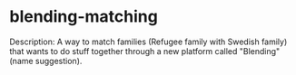 # blending-matching
Description: A way to match families (Refugee family with Swedish family) that wants to do stuff together through a new platform called "Blending" (name suggestion).
